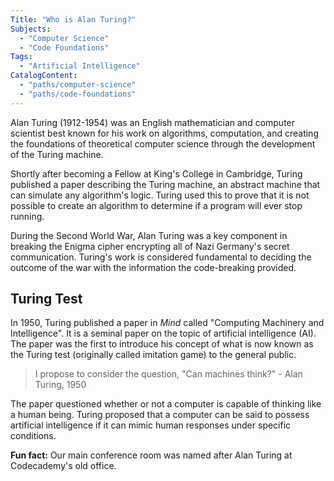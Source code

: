 ```yaml
---
Title: "Who is Alan Turing?"
Subjects:
  - "Computer Science"
  - "Code Foundations"
Tags:
  - "Artificial Intelligence"
CatalogContent:
  - "paths/computer-science"
  - "paths/code-foundations"
---
```


Alan Turing (1912-1954) was an English mathematician and computer scientist best known for his work on algorithms, computation, and creating the foundations of theoretical computer science through the development of the Turing machine.

Shortly after becoming a Fellow at King's College in Cambridge, Turing published a paper describing the Turing machine, an abstract machine that can simulate any algorithm's logic. Turing used this to prove that it is not possible to create an algorithm to determine if a program will ever stop running. 

During the Second World War, Alan Turing was a key component in breaking the Enigma cipher encrypting all of Nazi Germany's secret communication. Turing's work is considered fundamental to deciding the outcome of the war with the information the code-breaking provided. 

## Turing Test

In 1950, Turing published a paper in *Mind* called "Computing Machinery and Intelligence". It is a seminal paper on the topic of artificial intelligence (AI). The paper was the first to introduce his concept of what is now known as the Turing test (originally called imitation game) to the general public.

> I propose to consider the question, "Can machines think?" - Alan Turing, 1950

The paper questioned whether or not a computer is capable of thinking like a human being. Turing proposed that a computer can be said to possess artificial intelligence if it can mimic human responses under specific conditions.

**Fun fact:** Our main conference room was named after Alan Turing at Codecademy's old office.
